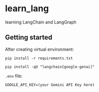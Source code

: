 # learn_lang
learning LangChain and LangGraph

## Getting started

After creating virtual environment:

```
pip install -r requirements.txt
```

```
pip install -qU "langchain[google-genai]"
```

`.env` file:

```
GOOGLE_API_KEY=(your Gemini API Key here)
```

